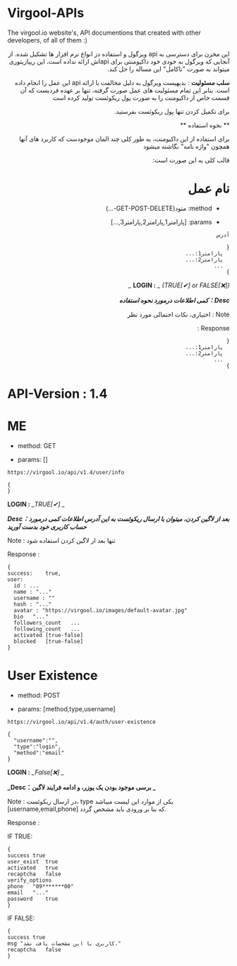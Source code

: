 # Virgool-APIs
The virgool.io website's, API documentions that created with other developers, of all of them :)
<div dir="rtl">
این مخزن برای دسترسی به api ویرگول و استفاده دز انواع نرم افزار ها تشکیل شده. از آنجایی که ویرگول به خودی خود داکیومنتی برای apiاش ارائه نداده است، این ریپازیتوری میتواند به صورت "ناکامل" این مساله را حل کند.
  
**سلب مسئولیت** : 
 بدیهیست ویرگول به دلیل مخالفت با ارائه api این عمل را انجام داده است. بنابر این تمام مسئولیت های عمل صورت گرفته، تنها بر عهده فردیست که آن قسمت خاص از داکیومنت را به صورت پول ریکوئست تولید کرده است
  
برای تکمیل کردن تنها پول ریکوئست بفرستید.
  
  
** نحوه استفاده **

برای استفاده از این داکیومنت، به طور کلی چند المان موجودست که کاربرد های آنها همچون "واژه نامه" نگاشته میشود

قالب کلی به این صورت است:
  

# نام عمل

- method: متود(GET-POST-DELETE-...)
  
- params: [پارامتر1,پارامتر2,پارامتر3,...]
  
```آدرس```
  
```
{
  پارامتر1:...
  پارامتر2:...
  ...
}
```
  
  
**LOGIN :** *_ (TRUE[✔] or FALSE[❌]) _*
  
**_Desc：کمی اطلاعات درمورد نحوه استفاده_**
  
Note : اختیاری، نکات احتمالی مورد نظر

Response :

```
{
  پارامتر1:...
  پارامتر2:...
  ...
}
```
</div>  


# API-Version : 1.4

# ME

- method: GET
  
- params: []
  
```https://virgool.io/api/v1.4/user/info```
  
```
{
}
```
  
  
**LOGIN :** *_TRUE[✔] _*
  
**_Desc：بعد از لاگین کردن، میتوان با ارسال ریکوئست به این آدرس اطلاعات کمی درمورد حساب کاربری خود بدست آورید_**
  
Note : تنها بعد از لاگین کردن استفاده شود

Response :

```
{
success:	true,
user:	
  id : ...
  name : "..."
  username : ""
  hash : "..."
  avatar : "https://virgool.io/images/default-avatar.jpg"
  bio	"..."
  followers_count	...
  following_count	...
  activated	[true-false]
  blocked	[true-false]
}
```


# User Existence

- method: POST
  
- params: [method,type,username]
  
```https://virgool.io/api/v1.4/auth/user-existence```
  
```
{
  "username":"",
  "type":"login",
  "method":"email"
}
```
  
  
**LOGIN :** *_False[❌] _*
  
**_Desc：برسی موجود بودن یک یوزر، و ادامه فرایند لاگین _**
  
Note : در ارسال ریکوئست، type یکی از موارد این لیست میباشد [username,email,phone] که بنا بر ورودی باید مشخص گردد.

Response :

IF TRUE:
```
{
success	true
user_exist	true
activated	true
recaptcha	false
verify_options	
phone	"09*******00"
email	"..."
password	true
}
```
IF FALSE:
```
{
success	true
msg	"کاربری با این مشخصات یافت نشد."
recaptcha	false
}
```
